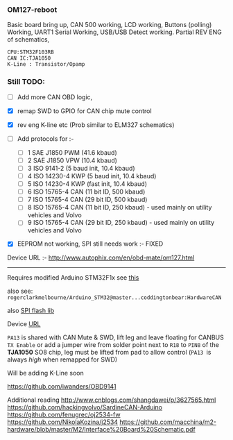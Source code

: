 ### OM127-reboot

Basic board bring up, CAN 500 working, LCD working, Buttons (polling) Working, UART1 Serial Working, USB/USB Detect working. Partial REV ENG of schematics,

```
CPU:STM32F103RB 
CAN IC:TJA1050
K-Line : Transistor/Opamp
```


### Still TODO:

- [ ] Add more CAN OBD logic,
- [x] remap SWD to GPIO for CAN chip mute control
- [x] rev eng K-line etc (Prob similar to ELM327 schematics)
- [ ] Add protocols for :-
  - [ ] 1	SAE J1850 PWM (41.6 kbaud)
  - [ ] 2	SAE J1850 VPW (10.4 kbaud)
  - [ ] 3	ISO 9141-2 (5 baud init, 10.4 kbaud)
  - [ ] 4	ISO 14230-4 KWP (5 baud init, 10.4 kbaud)
  - [ ] 5	ISO 14230-4 KWP (fast init, 10.4 kbaud)
  - [ ] 6	ISO 15765-4 CAN (11 bit ID, 500 kbaud)
  - [ ] 7	ISO 15765-4 CAN (29 bit ID, 500 kbaud)
  - [ ] 8	ISO 15765-4 CAN (11 bit ID, 250 kbaud) - used mainly on utility vehicles and Volvo
  - [ ] 9	ISO 15765-4 CAN (29 bit ID, 250 kbaud) - used mainly on utility vehicles and Volvo
- [x] EEPROM not working, SPI still needs work :- FIXED





Device URL :- http://www.autophix.com/en/obd-mate/om127.html

---

Requires modified Arduino STM32F1x see [this](http://www.stm32duino.com/viewtopic.php?t=72)

also see:
`rogerclarkmelbourne/Arduino_STM32@master...coddingtonbear:HardwareCAN`

also [SPI flash lib](http://www.stm32duino.com/viewtopic.php?t=9)

Device [URL](http://www.autophix.com/en/obd-mate/om127.html)

`PA13` is shared with CAN Mute & SWD, lift leg and leave floating for CANBUS `TX Enable` or add a jumper wire from solder point next to `R18` to `PIN8` of the **TJA1050** SO8 chip, leg must be lifted from pad to allow control (`PA13 `is always *high* when remapped for SWD)


Will be adding K-Line soon

https://github.com/iwanders/OBD9141

Additional reading 
http://www.cnblogs.com/shangdawei/p/3627565.html
https://github.com/hackingvolvo/SardineCAN-Arduino
https://github.com/fenugrec/oj2534-fw
https://github.com/NikolaKozina/j2534
https://github.com/macchina/m2-hardware/blob/master/M2/Interface%20Board%20Schematic.pdf
